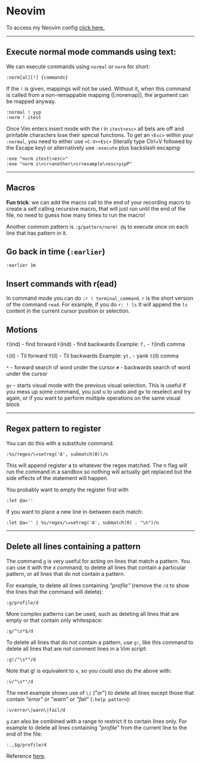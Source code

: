 # Neovim

To access my Neovim config [click here.](https://github.com/jmarcelomb/nvim)

* * *

## Execute normal mode commands using text:
We can execute commands using `normal` or `norm` for short:

```
:norm[al][!] {commands}
```

If the `!` is given, mappings will not be used. Without it, when this command is called from a non-remappable mapping (|:noremap|), the argument can be mapped anyway.

```
:normal ! yyp
:norm ! itest
```

Once Vim enters insert mode with the i in `itest<esc>` all bets are off and printable characters lose their special functions. To get an `<Esc>` within your `:normal`, you need to either use `<C-V><Esc>` (literally type Ctrl+V followed by the Escape key) or alternatively use `:execute` plus backslash escaping:

```
:exe "norm itest\<esc>"
:exe "norm i\<cr>another\<cr>example\<esc>yipP"
```

***

## Macros
**Fun trick**: we can add the macro call to the end of your recording macro to create a self calling recursive macro, that will just run until the end of the file, no need to guess how many times to run the macro! 

Another common pattern is `:g/pattern/norm! @q` to execute once on each line that has pattern in it.

## Go back in time (`:earlier`)

```
:earlier 1m
```

## Insert commands with r(ead)
In command mode you can do `:r ! terminal_command`. `r` is the short version of the command `read`.
For example, if you do `r: ! ls` It will append the `ls` content in the current cursor position or selection. 

## Motions

`f`(ind) - find forward
`F`(ind) - find backwards
Example: `f,` - `f`(ind) comma

`t`(il) - Til forward
`T`(il) - Til backwards
Example: `yt,` - yank `t`(il) comma

`*` - forward search of word under the cursor
`#` - backwards search of word under the cursor

`gv` - starts visual mode with the previous visual selection. This is useful if you mess up some command, you just u to undo and gv to reselect and try again, or if you want to perform multiple operations on the same visual block

---
## Regex pattern to register

You can do this with a substitute command.

```
:%s/regex/\=setreg('A', submatch(0))/n
```

This will append register a to whatever the regex matched. The n flag will run the command in a sandbox so nothing will actually get replaced but the side effects of the statement will happen.

You probably want to empty the register first with
```
:let @a=''
```

If you want to place a new line in-between each match:
```
:let @a='' | %s/regex/\=setreg('A', submatch(0) . "\n")/n 
```
---
## Delete all lines containing a pattern

The command `g` is very useful for acting on lines that match a pattern. You can use it with the `d` command, to delete all lines that contain a particular pattern, or all lines that do not contain a pattern.

For example, to delete all lines containing *"profile"* (remove the `/d` to show the lines that the command will delete):

```
:g/profile/d
```

More complex patterns can be used, such as deleting all lines that are empty or that contain only whitespace:

```
:g/^\s*$/d
```

To delete all lines that do not contain a pattern, use `g!`, like this command to delete all lines that are not comment lines in a Vim script:

```
:g!/^\s*"/d
```

Note that g! is equivalent to `v`, so you could also do the above with:

```
:v/^\s*"/d
```

The next example shows use of `\|` ("or") to delete all lines except those that contain *"error"* or *"warn"* or *"fail"* (`:help pattern`):

```
:v/error\|warn\|fail/d
```

`g` can also be combined with a range to restrict it to certain lines only. For example to delete all lines containing *"profile"* from the current line to the end of the file:

```
:.,$g/profile/d
```

Reference [here](https://vim.fandom.com/wiki/Delete_all_lines_containing_a_pattern).
